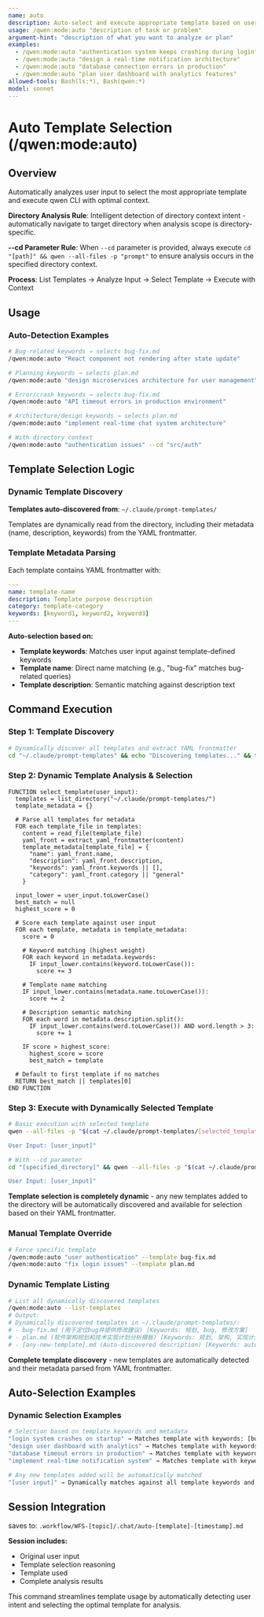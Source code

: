 ```yaml
---
name: auto
description: Auto-select and execute appropriate template based on user input analysis
usage: /qwen:mode:auto "description of task or problem"
argument-hint: "description of what you want to analyze or plan"
examples:
  - /qwen:mode:auto "authentication system keeps crashing during login"
  - /qwen:mode:auto "design a real-time notification architecture"
  - /qwen:mode:auto "database connection errors in production"
  - /qwen:mode:auto "plan user dashboard with analytics features"
allowed-tools: Bash(ls:*), Bash(qwen:*)
model: sonnet
---
```


# Auto Template Selection (/qwen:mode:auto)

## Overview
Automatically analyzes user input to select the most appropriate template and execute qwen CLI with optimal context.

**Directory Analysis Rule**: Intelligent detection of directory context intent - automatically navigate to target directory when analysis scope is directory-specific.

**--cd Parameter Rule**: When `--cd` parameter is provided, always execute `cd "[path]" && qwen --all-files -p "prompt"` to ensure analysis occurs in the specified directory context.

**Process**: List Templates → Analyze Input → Select Template → Execute with Context

## Usage

### Auto-Detection Examples
```bash
# Bug-related keywords → selects bug-fix.md
/qwen:mode:auto "React component not rendering after state update"

# Planning keywords → selects plan.md  
/qwen:mode:auto "design microservices architecture for user management"

# Error/crash keywords → selects bug-fix.md
/qwen:mode:auto "API timeout errors in production environment"

# Architecture/design keywords → selects plan.md
/qwen:mode:auto "implement real-time chat system architecture"

# With directory context
/qwen:mode:auto "authentication issues" --cd "src/auth"
```

## Template Selection Logic

### Dynamic Template Discovery
**Templates auto-discovered from**: `~/.claude/prompt-templates/`

Templates are dynamically read from the directory, including their metadata (name, description, keywords) from the YAML frontmatter.

### Template Metadata Parsing

Each template contains YAML frontmatter with:
```yaml
---
name: template-name
description: Template purpose description
category: template-category
keywords: [keyword1, keyword2, keyword3]
---
```

**Auto-selection based on:**
- **Template keywords**: Matches user input against template-defined keywords
- **Template name**: Direct name matching (e.g., "bug-fix" matches bug-related queries)  
- **Template description**: Semantic matching against description text

## Command Execution

### Step 1: Template Discovery
```bash
# Dynamically discover all templates and extract YAML frontmatter
cd "~/.claude/prompt-templates" && echo "Discovering templates..." && for template_file in *.md; do echo "=== $template_file ==="; head -6 "$template_file" 2>/dev/null || echo "Error reading $template_file"; echo; done
```

### Step 2: Dynamic Template Analysis & Selection
```pseudo
FUNCTION select_template(user_input):
  templates = list_directory("~/.claude/prompt-templates/")
  template_metadata = {}
  
  # Parse all templates for metadata
  FOR each template_file in templates:
    content = read_file(template_file)
    yaml_front = extract_yaml_frontmatter(content)
    template_metadata[template_file] = {
      "name": yaml_front.name,
      "description": yaml_front.description, 
      "keywords": yaml_front.keywords || [],
      "category": yaml_front.category || "general"
    }
  
  input_lower = user_input.toLowerCase()
  best_match = null
  highest_score = 0
  
  # Score each template against user input
  FOR each template, metadata in template_metadata:
    score = 0
    
    # Keyword matching (highest weight)
    FOR each keyword in metadata.keywords:
      IF input_lower.contains(keyword.toLowerCase()):
        score += 3
    
    # Template name matching
    IF input_lower.contains(metadata.name.toLowerCase()):
      score += 2
    
    # Description semantic matching  
    FOR each word in metadata.description.split():
      IF input_lower.contains(word.toLowerCase()) AND word.length > 3:
        score += 1
    
    IF score > highest_score:
      highest_score = score
      best_match = template
  
  # Default to first template if no matches
  RETURN best_match || templates[0]
END FUNCTION
```

### Step 3: Execute with Dynamically Selected Template
```bash
# Basic execution with selected template
qwen --all-files -p "$(cat ~/.claude/prompt-templates/[selected_template])

User Input: [user_input]"

# With --cd parameter
cd "[specified_directory]" && qwen --all-files -p "$(cat ~/.claude/prompt-templates/[selected_template])

User Input: [user_input]"
```

**Template selection is completely dynamic** - any new templates added to the directory will be automatically discovered and available for selection based on their YAML frontmatter.


### Manual Template Override
```bash
# Force specific template
/qwen:mode:auto "user authentication" --template bug-fix.md
/qwen:mode:auto "fix login issues" --template plan.md
```

### Dynamic Template Listing
```bash
# List all dynamically discovered templates
/qwen:mode:auto --list-templates
# Output:
# Dynamically discovered templates in ~/.claude/prompt-templates/:
# - bug-fix.md (用于定位bug并提供修改建议) [Keywords: 规划, bug, 修改方案]
# - plan.md (软件架构规划和技术实现计划分析模板) [Keywords: 规划, 架构, 实现计划, 技术设计, 修改方案]
# - [any-new-template].md (Auto-discovered description) [Keywords: auto-parsed]
```

**Complete template discovery** - new templates are automatically detected and their metadata parsed from YAML frontmatter.

## Auto-Selection Examples

### Dynamic Selection Examples
```bash
# Selection based on template keywords and metadata
"login system crashes on startup" → Matches template with keywords: [bug, 修改方案]
"design user dashboard with analytics" → Matches template with keywords: [规划, 架构, 技术设计]  
"database timeout errors in production" → Matches template with keywords: [bug, 修改方案]
"implement real-time notification system" → Matches template with keywords: [规划, 实现计划, 技术设计]

# Any new templates added will be automatically matched
"[user input]" → Dynamically matches against all template keywords and descriptions
```


## Session Integration

saves to:
`.workflow/WFS-[topic]/.chat/auto-[template]-[timestamp].md`

**Session includes:**
- Original user input
- Template selection reasoning
- Template used
- Complete analysis results

This command streamlines template usage by automatically detecting user intent and selecting the optimal template for analysis.